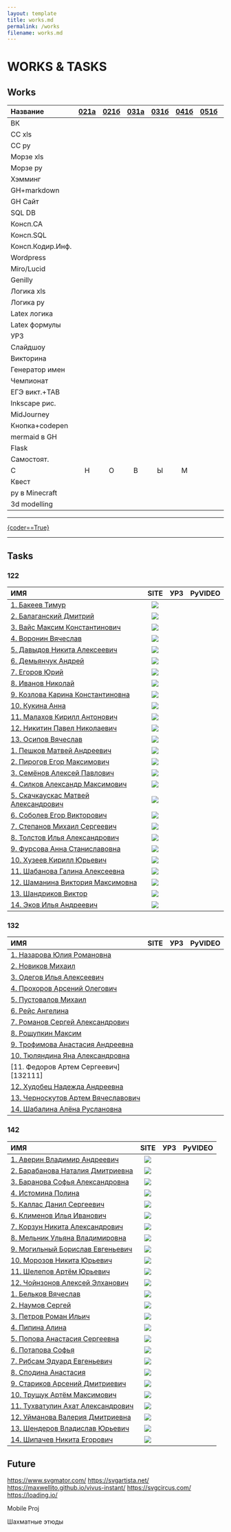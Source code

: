 ```yaml
---
layout: template
title: works.md
permalink: /works
filename: works.md
---
```


<link rel="stylesheet" href="./faq/style.css">

<script> 
        'use strict';

var _createClass = function () { function defineProperties(target, props) { for (var i = 0; i < props.length; i++) { var descriptor = props[i]; descriptor.enumerable = descriptor.enumerable || false; descriptor.configurable = true; if ("value" in descriptor) descriptor.writable = true; Object.defineProperty(target, descriptor.key, descriptor); } } return function (Constructor, protoProps, staticProps) { if (protoProps) defineProperties(Constructor.prototype, protoProps); if (staticProps) defineProperties(Constructor, staticProps); return Constructor; }; }();

function _classCallCheck(instance, Constructor) { if (!(instance instanceof Constructor)) { throw new TypeError("Cannot call a class as a function"); } }

var Balls = function () {
  function Balls(context, buffer) {
    _classCallCheck(this, Balls);

    this.context = context;
    this.buffer = buffer;
  }

  _createClass(Balls, [{
    key: 'setup',
    value: function setup() {
      this.gainNode = this.context.createGain();
      this.source = this.context.createBufferSource();
      this.source.buffer = this.buffer;
      this.source.connect(this.gainNode);
      this.gainNode.connect(this.context.destination);
      this.gainNode.gain.setValueAtTime(1, this.context.currentTime);
    }
  }, {
    key: 'play',
    value: function play() {
      this.setup();
      this.source.start(this.context.currentTime);
    }
  }, {
    key: 'stop',
    value: function stop() {
      var ct = this.context.currentTime + 1;
      this.gainNode.gain.exponentialRampToValueAtTime(.1, ct);
      this.source.stop(ct);
    }
  }]);

  return Balls;
}();

var Buffer = function () {
  function Buffer(context, urls) {
    _classCallCheck(this, Buffer);

    this.context = context;
    this.urls = urls;
    this.buffer = [];
  }

  _createClass(Buffer, [{
    key: 'loadSound',
    value: function loadSound(url, index) {
      var request = new XMLHttpRequest();
      request.open('get', url, true);
      request.responseType = 'arraybuffer';
      var thisBuffer = this;
      request.onload = function () {
        thisBuffer.context.decodeAudioData(request.response, function (buffer) {
          thisBuffer.buffer[index] = buffer;
          if (index == thisBuffer.urls.length - 1) {
            thisBuffer.loaded();
          }
        });
      };
      request.send();
    }
  }, {
    key: 'getBuffer',
    value: function getBuffer() {
      var _this = this;

      this.urls.forEach(function (url, index) {
        _this.loadSound(url, index);
      });
    }
  }, {
    key: 'loaded',
    value: function loaded() {
      _loaded = true;
    }
  }, {
    key: 'getSound',
    value: function getSound(index) {
      return this.buffer[index];
    }
  }]);

  return Buffer;
}();

var balls = null,
    preset = 0,
    _loaded = false;
var path = 'catalog/view/theme/skylight/stylesheet/hnw/audio/';
var sounds = [path + 'sound1.mp3', path + 'sound2.mp3', path + 'sound3.mp3', path + 'sound4.mp3', path + 'sound5.mp3', path + 'sound6.mp3', path + 'sound7.mp3', path + 'sound8.mp3', path + 'sound9.mp3', path + 'sound10.mp3', path + 'sound11.mp3', path + 'sound12.mp3', path + 'sound13.mp3', path + 'sound14.mp3', path + 'sound15.mp3', path + 'sound16.mp3', path + 'sound17.mp3', path + 'sound18.mp3', path + 'sound19.mp3', path + 'sound20.mp3', path + 'sound21.mp3', path + 'sound22.mp3', path + 'sound23.mp3', path + 'sound24.mp3', path + 'sound25.mp3', path + 'sound26.mp3', path + 'sound27.mp3', path + 'sound28.mp3', path + 'sound29.mp3', path + 'sound30.mp3', path + 'sound31.mp3', path + 'sound32.mp3', path + 'sound33.mp3', path + 'sound34.mp3', path + 'sound35.mp3', path + 'sound36.mp3'];
var context = new (window.AudioContext || window.webkitAudioContext)();

function playBalls() {
  var index = parseInt(this.dataset.note) + preset;
  balls = new Balls(context, buffer.getSound(index));
  balls.play();
}

function stopBalls() {
  balls.stop();
}

var buffer = new Buffer(context, sounds);
var ballsSound = buffer.getBuffer();
var buttons = document.querySelectorAll('.b-ball_bounce');
buttons.forEach(function (button) {
  button.addEventListener('mouseenter', playBalls.bind(button));
  button.addEventListener('mouseleave', stopBalls);
});

function ballBounce(e) {
  var i = e;
  if (e.className.indexOf(" bounce") > -1) {
    return;
  }
  toggleBounce(i);
}

function toggleBounce(i) {
  i.classList.add("bounce");
  function n() {
    i.classList.remove("bounce");
    i.classList.add("bounce1");
    function o() {
      i.classList.remove("bounce1");
      i.classList.add("bounce2");
      function p() {
        i.classList.remove("bounce2");
        i.classList.add("bounce3");
        function q() {
          i.classList.remove("bounce3");
        }
        setTimeout(q, 300);
      }
      setTimeout(p, 300);
    }
    setTimeout(o, 300);
  }
  setTimeout(n, 300);
}

var array1 = document.querySelectorAll('.b-ball_bounce');
var array2 = document.querySelectorAll('.b-ball_bounce .b-ball__right');

for (var i = 0; i < array1.length; i++) {
  array1[i].addEventListener('mouseenter', function () {
    ballBounce(this);
  });
}

for (var i = 0; i < array2.length; i++) {
  array2[i].addEventListener('mouseenter', function () {
    ballBounce(this);
  });
}

var l = ["49", "50", "51", "52", "53", "54", "55", "56", "57", "48", "189", "187", "81", "87", "69", "82", "84", "89", "85", "73", "79", "80", "219", "221", "65", "83", "68", "70", "71", "72", "74", "75", "76", "186", "222", "220"];
var k = ["90", "88", "67", "86", "66", "78", "77", "188", "190", "191"];
var a = {};
for (var e = 0, c = l.length; e < c; e++) {
  a[l[e]] = e;
}
for (var _e = 0, _c = k.length; _e < _c; _e++) {
  a[k[_e]] = _e;
}

document.addEventListener('keydown', function (j) {
  var i = j.target;
  if (j.which in a) {
    var index = parseInt(a[j.which]);
    balls = new Balls(context, buffer.getSound(index));
    balls.play();
    var ball = document.querySelector('[data-note="' + index + '"]');
    toggleBounce(ball);
  }
});
</script>


<!-- новогодняя мотня 2.1 -->
<div class="b-page_newyear">
    <div class="b-page__content">
        <i class="b-head-decor">
      <i class="b-head-decor__inner b-head-decor__inner_n1">
        <div class="b-ball b-ball_n1 b-ball_bounce" data-note="0"><div class="b-ball__right"></div><div class="b-ball__i"></div></div>
        <div class="b-ball b-ball_n2 b-ball_bounce" data-note="1"><div class="b-ball__right"></div><div class="b-ball__i"></div></div>
        <div class="b-ball b-ball_n3 b-ball_bounce" data-note="2"><div class="b-ball__right"></div><div class="b-ball__i"></div></div>
        <div class="b-ball b-ball_n4 b-ball_bounce" data-note="3"><div class="b-ball__right"></div><div class="b-ball__i"></div></div>
        <div class="b-ball b-ball_n5 b-ball_bounce" data-note="4"><div class="b-ball__right"></div><div class="b-ball__i"></div></div>
        <div class="b-ball b-ball_n6 b-ball_bounce" data-note="5"><div class="b-ball__right"></div><div class="b-ball__i"></div></div>
        <div class="b-ball b-ball_n7 b-ball_bounce" data-note="6"><div class="b-ball__right"></div><div class="b-ball__i"></div></div>
        <div class="b-ball b-ball_n8 b-ball_bounce" data-note="7"><div class="b-ball__right"></div><div class="b-ball__i"></div></div>
        <div class="b-ball b-ball_n9 b-ball_bounce" data-note="8"><div class="b-ball__right"></div><div class="b-ball__i"></div></div>
        <div class="b-ball b-ball_i1"><div class="b-ball__right"></div><div class="b-ball__i"></div></div>
        <div class="b-ball b-ball_i2"><div class="b-ball__right"></div><div class="b-ball__i"></div></div>
        <div class="b-ball b-ball_i3"><div class="b-ball__right"></div><div class="b-ball__i"></div></div>
        <div class="b-ball b-ball_i4"><div class="b-ball__right"></div><div class="b-ball__i"></div></div>
        <div class="b-ball b-ball_i5"><div class="b-ball__right"></div><div class="b-ball__i"></div></div>
        <div class="b-ball b-ball_i6"><div class="b-ball__right"></div><div class="b-ball__i"></div></div>
        </i>
            <i class="b-head-decor__inner b-head-decor__inner_n2">
        <div class="b-ball b-ball_n1 b-ball_bounce" data-note="9"><div class="b-ball__right"></div><div class="b-ball__i"></div></div>
        <div class="b-ball b-ball_n2 b-ball_bounce" data-note="10"><div class="b-ball__right"></div><div class="b-ball__i"></div></div>
        <div class="b-ball b-ball_n3 b-ball_bounce" data-note="11"><div class="b-ball__right"></div><div class="b-ball__i"></div></div>
        <div class="b-ball b-ball_n4 b-ball_bounce" data-note="12"><div class="b-ball__right"></div><div class="b-ball__i"></div></div>
        <div class="b-ball b-ball_n5 b-ball_bounce" data-note="13"><div class="b-ball__right"></div><div class="b-ball__i"></div></div>
        <div class="b-ball b-ball_n6 b-ball_bounce" data-note="14"><div class="b-ball__right"></div><div class="b-ball__i"></div></div>
        <div class="b-ball b-ball_n7 b-ball_bounce" data-note="15"><div class="b-ball__right"></div><div class="b-ball__i"></div></div>
        <div class="b-ball b-ball_n8 b-ball_bounce" data-note="16"><div class="b-ball__right"></div><div class="b-ball__i"></div></div>
        <div class="b-ball b-ball_n9 b-ball_bounce" data-note="17"><div class="b-ball__right"></div><div class="b-ball__i"></div></div>
        <div class="b-ball b-ball_i1"><div class="b-ball__right"></div><div class="b-ball__i"></div></div>
        <div class="b-ball b-ball_i2"><div class="b-ball__right"></div><div class="b-ball__i"></div></div>
        <div class="b-ball b-ball_i3"><div class="b-ball__right"></div><div class="b-ball__i"></div></div>
        <div class="b-ball b-ball_i4"><div class="b-ball__right"></div><div class="b-ball__i"></div></div>
        <div class="b-ball b-ball_i5"><div class="b-ball__right"></div><div class="b-ball__i"></div></div>
        <div class="b-ball b-ball_i6"><div class="b-ball__right"></div><div class="b-ball__i"></div></div>
      </i>
            <i class="b-head-decor__inner b-head-decor__inner_n3">
        <div class="b-ball b-ball_n1 b-ball_bounce" data-note="18"><div class="b-ball__right"></div><div class="b-ball__i"></div></div>
        <div class="b-ball b-ball_n2 b-ball_bounce" data-note="19"><div class="b-ball__right"></div><div class="b-ball__i"></div></div>
        <div class="b-ball b-ball_n3 b-ball_bounce" data-note="20"><div class="b-ball__right"></div><div class="b-ball__i"></div></div>
        <div class="b-ball b-ball_n4 b-ball_bounce" data-note="21"><div class="b-ball__right"></div><div class="b-ball__i"></div></div>
        <div class="b-ball b-ball_n5 b-ball_bounce" data-note="22"><div class="b-ball__right"></div><div class="b-ball__i"></div></div>
        <div class="b-ball b-ball_n6 b-ball_bounce" data-note="23"><div class="b-ball__right"></div><div class="b-ball__i"></div></div>
        <div class="b-ball b-ball_n7 b-ball_bounce" data-note="24"><div class="b-ball__right"></div><div class="b-ball__i"></div></div>
        <div class="b-ball b-ball_n8 b-ball_bounce" data-note="25"><div class="b-ball__right"></div><div class="b-ball__i"></div></div>
        <div class="b-ball b-ball_n9 b-ball_bounce" data-note="26"><div class="b-ball__right"></div><div class="b-ball__i"></div></div>
        <div class="b-ball b-ball_i1"><div class="b-ball__right"></div><div class="b-ball__i"></div></div>
        <div class="b-ball b-ball_i2"><div class="b-ball__right"></div><div class="b-ball__i"></div></div>
        <div class="b-ball b-ball_i3"><div class="b-ball__right"></div><div class="b-ball__i"></div></div>
        <div class="b-ball b-ball_i4"><div class="b-ball__right"></div><div class="b-ball__i"></div></div>
        <div class="b-ball b-ball_i5"><div class="b-ball__right"></div><div class="b-ball__i"></div></div>
        <div class="b-ball b-ball_i6"><div class="b-ball__right"></div><div class="b-ball__i"></div></div>
      </i>
            <i class="b-head-decor__inner b-head-decor__inner_n4">
        <div class="b-ball b-ball_n1 b-ball_bounce" data-note="27"><div class="b-ball__right"></div><div class="b-ball__i"></div></div>
        <div class="b-ball b-ball_n2 b-ball_bounce" data-note="28"><div class="b-ball__right"></div><div class="b-ball__i"></div></div>
        <div class="b-ball b-ball_n3 b-ball_bounce" data-note="29"><div class="b-ball__right"></div><div class="b-ball__i"></div></div>
        <div class="b-ball b-ball_n4 b-ball_bounce" data-note="30"><div class="b-ball__right"></div><div class="b-ball__i"></div></div>
        <div class="b-ball b-ball_n5 b-ball_bounce" data-note="31"><div class="b-ball__right"></div><div class="b-ball__i"></div></div>
        <div class="b-ball b-ball_n6 b-ball_bounce" data-note="32"><div class="b-ball__right"></div><div class="b-ball__i"></div></div>
        <div class="b-ball b-ball_n7 b-ball_bounce" data-note="33"><div class="b-ball__right"></div><div class="b-ball__i"></div></div>
        <div class="b-ball b-ball_n8 b-ball_bounce" data-note="34"><div class="b-ball__right"></div><div class="b-ball__i"></div></div>
        <div class="b-ball b-ball_n9 b-ball_bounce" data-note="35"><div class="b-ball__right"></div><div class="b-ball__i"></div></div>
        <div class="b-ball b-ball_i1"><div class="b-ball__right"></div><div class="b-ball__i"></div></div>
        <div class="b-ball b-ball_i2"><div class="b-ball__right"></div><div class="b-ball__i"></div></div>
        <div class="b-ball b-ball_i3"><div class="b-ball__right"></div><div class="b-ball__i"></div></div>
        <div class="b-ball b-ball_i4"><div class="b-ball__right"></div><div class="b-ball__i"></div></div>
        <div class="b-ball b-ball_i5"><div class="b-ball__right"></div><div class="b-ball__i"></div></div>
        <div class="b-ball b-ball_i6"><div class="b-ball__right"></div><div class="b-ball__i"></div></div>
      </i>
            <i class="b-head-decor__inner b-head-decor__inner_n5">
        <div class="b-ball b-ball_n1 b-ball_bounce" data-note="0"><div class="b-ball__right"></div><div class="b-ball__i"></div></div>
        <div class="b-ball b-ball_n2 b-ball_bounce" data-note="1"><div class="b-ball__right"></div><div class="b-ball__i"></div></div>
        <div class="b-ball b-ball_n3 b-ball_bounce" data-note="2"><div class="b-ball__right"></div><div class="b-ball__i"></div></div>
        <div class="b-ball b-ball_n4 b-ball_bounce" data-note="3"><div class="b-ball__right"></div><div class="b-ball__i"></div></div>
        <div class="b-ball b-ball_n5 b-ball_bounce" data-note="4"><div class="b-ball__right"></div><div class="b-ball__i"></div></div>
        <div class="b-ball b-ball_n6 b-ball_bounce" data-note="5"><div class="b-ball__right"></div><div class="b-ball__i"></div></div>
        <div class="b-ball b-ball_n7 b-ball_bounce" data-note="6"><div class="b-ball__right"></div><div class="b-ball__i"></div></div>
        <div class="b-ball b-ball_n8 b-ball_bounce" data-note="7"><div class="b-ball__right"></div><div class="b-ball__i"></div></div>
        <div class="b-ball b-ball_n9 b-ball_bounce" data-note="8"><div class="b-ball__right"></div><div class="b-ball__i"></div></div>
        <div class="b-ball b-ball_i1"><div class="b-ball__right"></div><div class="b-ball__i"></div></div>
        <div class="b-ball b-ball_i2"><div class="b-ball__right"></div><div class="b-ball__i"></div></div>
        <div class="b-ball b-ball_i3"><div class="b-ball__right"></div><div class="b-ball__i"></div></div>
        <div class="b-ball b-ball_i4"><div class="b-ball__right"></div><div class="b-ball__i"></div></div>
        <div class="b-ball b-ball_i5"><div class="b-ball__right"></div><div class="b-ball__i"></div></div>
        <div class="b-ball b-ball_i6"><div class="b-ball__right"></div><div class="b-ball__i"></div></div>
      </i>
            <i class="b-head-decor__inner b-head-decor__inner_n6">
        <div class="b-ball b-ball_n1 b-ball_bounce" data-note="9"><div class="b-ball__right"></div><div class="b-ball__i"></div></div>
        <div class="b-ball b-ball_n2 b-ball_bounce" data-note="10"><div class="b-ball__right"></div><div class="b-ball__i"></div></div>
        <div class="b-ball b-ball_n3 b-ball_bounce" data-note="11"><div class="b-ball__right"></div><div class="b-ball__i"></div></div>
        <div class="b-ball b-ball_n4 b-ball_bounce" data-note="12"><div class="b-ball__right"></div><div class="b-ball__i"></div></div>
        <div class="b-ball b-ball_n5 b-ball_bounce" data-note="13"><div class="b-ball__right"></div><div class="b-ball__i"></div></div>
        <div class="b-ball b-ball_n6 b-ball_bounce" data-note="14"><div class="b-ball__right"></div><div class="b-ball__i"></div></div>
        <div class="b-ball b-ball_n7 b-ball_bounce" data-note="15"><div class="b-ball__right"></div><div class="b-ball__i"></div></div>
        <div class="b-ball b-ball_n8 b-ball_bounce" data-note="16"><div class="b-ball__right"></div><div class="b-ball__i"></div></div>
        <div class="b-ball b-ball_n9 b-ball_bounce" data-note="17"><div class="b-ball__right"></div><div class="b-ball__i"></div></div>
        <div class="b-ball b-ball_i1"><div class="b-ball__right"></div><div class="b-ball__i"></div></div>
        <div class="b-ball b-ball_i2"><div class="b-ball__right"></div><div class="b-ball__i"></div></div>
        <div class="b-ball b-ball_i3"><div class="b-ball__right"></div><div class="b-ball__i"></div></div>
        <div class="b-ball b-ball_i4"><div class="b-ball__right"></div><div class="b-ball__i"></div></div>
        <div class="b-ball b-ball_i5"><div class="b-ball__right"></div><div class="b-ball__i"></div></div>
        <div class="b-ball b-ball_i6"><div class="b-ball__right"></div><div class="b-ball__i"></div></div>
      </i>
            <i class="b-head-decor__inner b-head-decor__inner_n7">
        <div class="b-ball b-ball_n1 b-ball_bounce" data-note="18"><div class="b-ball__right"></div><div class="b-ball__i"></div></div>
        <div class="b-ball b-ball_n2 b-ball_bounce" data-note="19"><div class="b-ball__right"></div><div class="b-ball__i"></div></div>
        <div class="b-ball b-ball_n3 b-ball_bounce" data-note="20"><div class="b-ball__right"></div><div class="b-ball__i"></div></div>
        <div class="b-ball b-ball_n4 b-ball_bounce" data-note="21"><div class="b-ball__right"></div><div class="b-ball__i"></div></div>
        <div class="b-ball b-ball_n5 b-ball_bounce" data-note="22"><div class="b-ball__right"></div><div class="b-ball__i"></div></div>
        <div class="b-ball b-ball_n6 b-ball_bounce" data-note="23"><div class="b-ball__right"></div><div class="b-ball__i"></div></div>
        <div class="b-ball b-ball_n7 b-ball_bounce" data-note="24"><div class="b-ball__right"></div><div class="b-ball__i"></div></div>
        <div class="b-ball b-ball_n8 b-ball_bounce" data-note="25"><div class="b-ball__right"></div><div class="b-ball__i"></div></div>
        <div class="b-ball b-ball_n9 b-ball_bounce" data-note="26"><div class="b-ball__right"></div><div class="b-ball__i"></div></div>
        <div class="b-ball b-ball_i1"><div class="b-ball__right"></div><div class="b-ball__i"></div></div>
        <div class="b-ball b-ball_i2"><div class="b-ball__right"></div><div class="b-ball__i"></div></div>
        <div class="b-ball b-ball_i3"><div class="b-ball__right"></div><div class="b-ball__i"></div></div>
        <div class="b-ball b-ball_i4"><div class="b-ball__right"></div><div class="b-ball__i"></div></div>
        <div class="b-ball b-ball_i5"><div class="b-ball__right"></div><div class="b-ball__i"></div></div>
        <div class="b-ball b-ball_i6"><div class="b-ball__right"></div><div class="b-ball__i"></div></div>
      </i>
        </i>
    </div>
</div>




# WORKS & TASKS

## Works


| Название |[021а][021a]|[021б][021b]| [031а][031a] | [031б][031b] | [041б][041b] | [051б][051b] | [122а][122a] | [122б][122b] | [132б][132b] |[142а][142a]| [142б][142b] | 152аб |
| :---     |:---: | :--: |:--:  | :--:     | :--:     | :--:     | :--:     | :--:     | :--:     | :--:   | :--:     | :--:      |
| ВК       |      |      |      |      |      |      |      |      |      |    |      |       |
| CC xls | |  |||  |  |  ||  ||  ||
| CC py | |  |||  |  |  ||  ||  ||
| Морзе xls | |  |||  |  |  ||  ||  ||
| Морзе py | |  |||  |  |  ||  ||  ||
| Хэмминг | |  |||  |  |  ||  ||  ||
| GH+markdown | |  |||  |  |  ||  ||  ||
| GH Сайт | |  |||  |  |  ||  ||  ||
| SQL DB | |  |||  |  |  ||  ||  ||
| Консп.СА | |  |||  |  |  ||  ||  ||
| Консп.SQL | |  |||  |  |  ||  ||  ||
| Консп.Кодир.Инф. | |  |||  |  |  ||  ||  ||
| Wordpress | |  |||  |  |  ||  ||  ||
| Miro/Lucid | |  |||  |  |  ||  ||  ||
| Genilly | |  |||  |  |  ||  ||  ||
| Логика xls | |  |||  |  |  ||  ||  ||
| Логика py | |  |||  |  |  ||  ||  ||
| Latex логика | |  |||  |  |  ||  ||  ||
| Latex формулы | |  |||  |  |  ||  ||  ||
| УРЗ | |  |||  |  |  ||  ||  ||
| Слайдшоу | |  |||  |  |  ||  ||  ||
| Викторина | |  |||  |  |  ||  ||  ||
| Генератор имен | |  |||  |  |  ||  ||  ||
| Чемпионат | |  |||  |  |  ||  ||  ||
| ЕГЭ викт.+TAB | |  |||  |  |  ||  ||  ||
| Inkscape рис. | |  |||  |  |  ||  ||  ||
| MidJourney | |  |||  |  |  ||  ||  ||
| Кнопка+codepen | |  |||  |  |  ||  ||  ||
| mermaid в GH | |  |||  |  |  ||  ||  ||
| Flask | |  |||  |  |  ||  ||  ||
| Самостоят. | |  |||  |  |  ||  ||  ||
| С | Н | О |В|Ы|М  |  |Г  |О|Д  |О| М ||
| Квест | |  |||  |  |  ||  ||  ||
|py в Minecraft| |  |||  |  |  ||  ||  ||
|3d modelling| |  |||  |  |  ||  ||  ||

------


<a class="iksweb" href="https://hackertyper.net/#" target="_blank"  title="{coder==True}">{coder==True}</a>

---------------------------

## Tasks



[122a]: <http://89234422454.ru/wp-content/uploads/2022/11/122a.html>
[122b]:<http://89234422454.ru/wp-content/uploads/2022/11/122b.html>
[132b]:<http://89234422454.ru/wp-content/uploads/2022/11/132b.html>
[142a]:<http://89234422454.ru/wp-content/uploads/2022/11/142a.html>
[142b]:<http://89234422454.ru/wp-content/uploads/2022/11/142b.html>
[021a]:<http://89234422454.ru/wp-content/uploads/2022/11/021a.html>
[021b]:<http://89234422454.ru/wp-content/uploads/2022/11/021b.html>
[031a]:<http://89234422454.ru/wp-content/uploads/2022/11/031a.html>
[031b]:<http://89234422454.ru/wp-content/uploads/2022/11/031b.html>
[041b]:<http://89234422454.ru/wp-content/uploads/2022/11/041b.html>
[051b]:<http://89234422454.ru/wp-content/uploads/2022/11/051b.html>

### 122

| ИМЯ | SITE| УРЗ | PyVIDEO  |
| :---|:---:| :--:|:--:|
|[1. Бакеев Тимур][12211] | [![](https://user-images.githubusercontent.com/114549805/203996559-8eb67bc7-0eb2-4137-b2cf-40582ba8f531.png)](https://grad154.github.io)|  |  |
|[2. Балаганский Дмитрий][12212] |[![](https://user-images.githubusercontent.com/114549805/203996559-8eb67bc7-0eb2-4137-b2cf-40582ba8f531.png)](https://Dimakek2.github.io) | | |
|[3. Вайс Максим Константинович][12213] |[![](https://user-images.githubusercontent.com/114549805/203996559-8eb67bc7-0eb2-4137-b2cf-40582ba8f531.png)](https://weissok.github.io)|||
|[4. Воронин Вячеслав][12214] |[![](https://user-images.githubusercontent.com/114549805/203996559-8eb67bc7-0eb2-4137-b2cf-40582ba8f531.png)](https://VoroninVaycheslav.github.io)|||
|[5. Давыдов Никита Алексеевич][12215] |[![](https://user-images.githubusercontent.com/114549805/203996559-8eb67bc7-0eb2-4137-b2cf-40582ba8f531.png)](https://NikitaDavydov11.github.io)|||
|[6. Демьянчук Андрей][12216] |[![](https://user-images.githubusercontent.com/114549805/203996559-8eb67bc7-0eb2-4137-b2cf-40582ba8f531.png)](https://AndreDem135.github.io)|||
|[7. Егоров Юрий][12217] |[![](https://user-images.githubusercontent.com/114549805/203996559-8eb67bc7-0eb2-4137-b2cf-40582ba8f531.png)](https://Prostochell-228.github.io)|||
|[8. Иванов Николай][12218] |[![](https://user-images.githubusercontent.com/114549805/203996559-8eb67bc7-0eb2-4137-b2cf-40582ba8f531.png)](https://schukchu.github.io)|||
|[9. Козлова Карина Константиновна][12219] |[![](https://user-images.githubusercontent.com/114549805/203996559-8eb67bc7-0eb2-4137-b2cf-40582ba8f531.png)](https://evgrfg.github.io)|||
|[10. Кукина Анна][122110] |[![](https://user-images.githubusercontent.com/114549805/203996559-8eb67bc7-0eb2-4137-b2cf-40582ba8f531.png)](https://Aakookie.github.io)|||
|[11. Малахов Кирилл Антонович][122111] |[![](https://user-images.githubusercontent.com/114549805/203996559-8eb67bc7-0eb2-4137-b2cf-40582ba8f531.png)](https://kirmala.github.io)|||
|[12. Никитин Павел Николаевич][122112] |[![](https://user-images.githubusercontent.com/114549805/203996559-8eb67bc7-0eb2-4137-b2cf-40582ba8f531.png)](https://pxnandi.github.io)|||
|[13. Осипов Вячеслав][122113] |[![](https://user-images.githubusercontent.com/114549805/203996559-8eb67bc7-0eb2-4137-b2cf-40582ba8f531.png)](https://NightSkymbry.github.io)|||
|[1. Пешков Матвей Андреевич][122114] |[![](https://user-images.githubusercontent.com/114549805/203996559-8eb67bc7-0eb2-4137-b2cf-40582ba8f531.png)](https:///churka1488.github.io)|||
|[2. Пирогов Егор Максимович][122115] |[![](https://user-images.githubusercontent.com/114549805/203996559-8eb67bc7-0eb2-4137-b2cf-40582ba8f531.png)](https://sosiska256.github.io)|||
|[3. Семёнов Алексей Павлович][122116] |[![](https://user-images.githubusercontent.com/114549805/203996559-8eb67bc7-0eb2-4137-b2cf-40582ba8f531.png)](https://katela2006.github.io)|||
|[4. Силков Александр Максимович][122117] |[![](https://user-images.githubusercontent.com/114549805/203996559-8eb67bc7-0eb2-4137-b2cf-40582ba8f531.png)](https://W1zard70r.github.io)|||
|[5. Скачкаускас Матвей Александрович][122118] |[![](https://user-images.githubusercontent.com/114549805/203996559-8eb67bc7-0eb2-4137-b2cf-40582ba8f531.png)](https://Mavaro1.github.io)|||
|[6. Соболев Егор Викторович][122119] |[![](https://user-images.githubusercontent.com/114549805/203996559-8eb67bc7-0eb2-4137-b2cf-40582ba8f531.png)](https://ennseg.github.io)|||
|[7. Степанов Михаил Сергеевич][122120] |[![](https://user-images.githubusercontent.com/114549805/203996559-8eb67bc7-0eb2-4137-b2cf-40582ba8f531.png)](https://LostnightRX.github.io)|||
|[8. Толстов Илья Александрович][122121] |[![](https://user-images.githubusercontent.com/114549805/203996559-8eb67bc7-0eb2-4137-b2cf-40582ba8f531.png)](https://ltlstv.github.io)|||
|[9. Фурсова Анна Станиславовна][122122] |[![](https://user-images.githubusercontent.com/114549805/203996559-8eb67bc7-0eb2-4137-b2cf-40582ba8f531.png)](https://afursovaa.github.io)|||
|[10. Хузеев Кирилл Юрьевич ][122123] |[![](https://user-images.githubusercontent.com/114549805/203996559-8eb67bc7-0eb2-4137-b2cf-40582ba8f531.png)](https://kirusha02301.github.io)|||
|[11. Шабанова Галина Алексеевна][122124] |[![](https://user-images.githubusercontent.com/114549805/203996559-8eb67bc7-0eb2-4137-b2cf-40582ba8f531.png)](https://Galua122.github.io)|||
|[12. Шаманина Виктория Максимовна][122125] |[![](https://user-images.githubusercontent.com/114549805/203996559-8eb67bc7-0eb2-4137-b2cf-40582ba8f531.png)](https://Shhamann.github.io)|||
|[13. Шандриков Виктор][122126] |[![](https://user-images.githubusercontent.com/114549805/203996559-8eb67bc7-0eb2-4137-b2cf-40582ba8f531.png)](https://viktorblaming.github.io)|||
|[14. Эков Илья Андреевич][122127] |[![](https://user-images.githubusercontent.com/114549805/203996559-8eb67bc7-0eb2-4137-b2cf-40582ba8f531.png)](https://ilyechubanu.github.io)|||


[12211]: <https://github.com/grad154/timurbakeev154>
[12212]: <https://github.com/Dimakek2/work>
[12213]: <https://github.com/weissok/-22>
[12214]: <https://github.com/VoroninVaycheslav/LearnOfInvormatic>
[12215]: <https://github.com/NikitaDavydov11/FirstRepository>
[12216]: <https://github.com/AndreDem135/FirstRepository>
[12217]: <https://github.com/Prostochell-228/UltraloxIT>
[12218]: <https://github.com/schukchu/figushkiFiguli>
[12219]: <https://github.com/evgrfg/123456>
[122110]: <https://github.com/Aakookie/Kot>
[122111]: <https://github.com/kirmala/school>
[122112]: <https://github.com/pxnandi/tpu-learn>
[122113]: <https://github.com/NightSkymbry/tpu-lic-Osipov-Slava>
[122114]: <https://github.com/churka1488/zzzzzzz/tree/main>
[122115]: <https://github.com/sosiska256/Pirogov-Egor-Maksimovich-122>
[122116]: <https://github.com/katela2006/Alexey>
[122117]: <https://github.com/W1zard70r/Miniature-chainsaw>
[122118]: <https://github.com/Mavaro1/Matvey-Skachkauskas-122b>
[122119]: <https://github.com/ennseg/-122>
[122120]: <https://github.com/LostnightRX/repositorii>
[122121]: <https://github.com/ltlstv/sverchok_ltlstv_420/issues/1>
[122122]: <https://github.com/afursovaa/itworks>
[122123]: <https://github.com/kirusha02301/kirusha02301>
[122124]: <https://github.com/Galua122/works>
[122125]: <https://github.com/Shhamann/11>
[122126]: <https://github.com/viktorblaming/dungeon>
[122127]: <https://github.com/ilyechubanu/itworks>

### 132

| ИМЯ | SITE| УРЗ | PyVIDEO  |
| :---|:---:| :--:|:--:|
|[1. Назарова Юлия Романовна][13211] ||||
|[2. Новиков Михаил][13212] ||||
|[3. Одегов Илья Алексеевич][13213] ||||
|[4. Прохоров Арсений Олегович][13214] ||||
|[5. Пустовалов Михаил][13215] ||||
|[6. Рейс Ангелина][13216] ||||
|[7. Романов Сергей Александрович][13217] ||||
|[8. Рощупкин Максим][13218] ||||
|[9. Трофимова Анастасия Андреевна][13219] ||||
|[10. Тюляндина Яна Александровна][132110] ||||
|[11. Федоров Артем Сергеевич][132111] ||||
|[12. Худобец Надежда Андреевна][132112] ||||
|[13. Черноскутов Артем Вячеславович][132113] ||||
|[14. Шабалина Алёна Руслановна][132114] ||||


[13211]: <https://github.com/meowwoofwoof/nazarova>
[13212]: <https://github.com/nmt132/132-NOVIKOV>
[13213]: <https://github.com/At3K1/132-files>
[13214]: <https://github.com/lssibb/ARS2022>
[13215]: <https://github.com/Mihalk2700/Mihalktrud>
[13216]: <https://github.com/angelina132rais/angelina132rais>
[13217]: <https://github.com/geniusatthemoment/I-am-barbie-girl-in-a-barbie-world>
[13218]: <https://github.com/MaxThePooh/Class>
[13219]: <https://github.com/AnastasiaTrofimova/132>
[132110]: <https://github.com/Yanchik71/->
[132112]: <https://github.com/Yanchik71/->
[132113]: <https://github.com/Artemonchill/shkolnik>
[132114]: <https://github.com/alyonkaww/132-alyonka>


### 142

| ИМЯ | SITE| УРЗ | PyVIDEO  |
| :---|:---:| :--:|:--:|
|[1. Аверин Владимир Андреевич](https://github.com/Averin973/repos142)|[![](https://user-images.githubusercontent.com/114549805/203996559-8eb67bc7-0eb2-4137-b2cf-40582ba8f531.png)](https://grad154.github.io)||
|[2. Барабанова Наталия Дмитриевна](https://github.com/Natunka/bober228)|[![](https://user-images.githubusercontent.com/114549805/203996559-8eb67bc7-0eb2-4137-b2cf-40582ba8f531.png)](https://grad154.github.io)||
|[3. Баранова Софья Александровна](https://github.com/BaranovaSonya/-)|[![](https://user-images.githubusercontent.com/114549805/203996559-8eb67bc7-0eb2-4137-b2cf-40582ba8f531.png)](https://grad154.github.io)||
|[4. Истомина Полина](https://github.com/Vertigro/IstominaPolina)|[![](https://user-images.githubusercontent.com/114549805/203996559-8eb67bc7-0eb2-4137-b2cf-40582ba8f531.png)](https://grad154.github.io)||
|[5. Каллас Данил Сергеевич](https://github.com/KuWka-KTZPG/Shlepa2008)|[![](https://user-images.githubusercontent.com/114549805/203996559-8eb67bc7-0eb2-4137-b2cf-40582ba8f531.png)](https://grad154.github.io)||
|[6. Клименов Илья Иванович](https://github.com/blakktheme)|[![](https://user-images.githubusercontent.com/114549805/203996559-8eb67bc7-0eb2-4137-b2cf-40582ba8f531.png)](https://grad154.github.io)||
|[7. Корзун Никита Александрович](https://github.com/leavingSoSoon)|[![](https://user-images.githubusercontent.com/114549805/203996559-8eb67bc7-0eb2-4137-b2cf-40582ba8f531.png)](https://grad154.github.io)||
|[8. Мельник Ульяна Владимировна](https://github.com/UMelnik/Xin45)|[![](https://user-images.githubusercontent.com/114549805/203996559-8eb67bc7-0eb2-4137-b2cf-40582ba8f531.png)](https://grad154.github.io)||
|[9. Могильный Борислав Евгеньевич](https://github.com/Elittok/Merci-beaucoup)|[![](https://user-images.githubusercontent.com/114549805/203996559-8eb67bc7-0eb2-4137-b2cf-40582ba8f531.png)](https://grad154.github.io)||
|[10. Морозов Никита Юрьевич](https://github.com/nikokastr/main-inform)|[![](https://user-images.githubusercontent.com/114549805/203996559-8eb67bc7-0eb2-4137-b2cf-40582ba8f531.png)](https://grad154.github.io)||
|[11. Шелепов Артём Юрьевич](https://github.com/bymyshagg1bark/bazakormit)|[![](https://user-images.githubusercontent.com/114549805/203996559-8eb67bc7-0eb2-4137-b2cf-40582ba8f531.png)](https://grad154.github.io)||
|[12. Чойнзонов Алексей Элханович](https://github.com/K1m-Taehyung/TPUliceumInformatique)|[![](https://user-images.githubusercontent.com/114549805/203996559-8eb67bc7-0eb2-4137-b2cf-40582ba8f531.png)](https://grad154.github.io)||
|[1. Бельков Вячеслав]()	|[![](https://user-images.githubusercontent.com/114549805/203996559-8eb67bc7-0eb2-4137-b2cf-40582ba8f531.png)](https://grad154.github.io)||
|[2. Наумов Сергей](https://github.com/Napv2900/Napv)|[![](https://user-images.githubusercontent.com/114549805/203996559-8eb67bc7-0eb2-4137-b2cf-40582ba8f531.png)](https://grad154.github.io)||
|[3. Петров Роман Ильич](https://github.com/romchkkk/repos142)|[![](https://user-images.githubusercontent.com/114549805/203996559-8eb67bc7-0eb2-4137-b2cf-40582ba8f531.png)](https://grad154.github.io)||
|[4. Пипина Алина](https://github.com/PleasePomogite/142)|[![](https://user-images.githubusercontent.com/114549805/203996559-8eb67bc7-0eb2-4137-b2cf-40582ba8f531.png)](https://grad154.github.io)||
|[5. Попова Анастасия Сергеевна](https://github.com/oxxrayy/popova142)|[![](https://user-images.githubusercontent.com/114549805/203996559-8eb67bc7-0eb2-4137-b2cf-40582ba8f531.png)](https://grad154.github.io)||
|[6. Потапова Софья](https://github.com/Ethryna/InfTasks)|[![](https://user-images.githubusercontent.com/114549805/203996559-8eb67bc7-0eb2-4137-b2cf-40582ba8f531.png)](https://grad154.github.io)||
|[7. Рибсам Эдуард Евгеньевич](https://github.com/yeryerix/inf)|[![](https://user-images.githubusercontent.com/114549805/203996559-8eb67bc7-0eb2-4137-b2cf-40582ba8f531.png)](https://grad154.github.io)||
|[8. Сподина Анастасия](https://github.com/spodinaanastacia/ihatethissite-)|[![](https://user-images.githubusercontent.com/114549805/203996559-8eb67bc7-0eb2-4137-b2cf-40582ba8f531.png)](https://grad154.github.io)||
|[9. Стариков Арсений Дмитриевич](https://github.com/murphyqwek/python_lyceum)|[![](https://user-images.githubusercontent.com/114549805/203996559-8eb67bc7-0eb2-4137-b2cf-40582ba8f531.png)](https://grad154.github.io)||
|[10. Трущук Артём Максимович](https://github.com/artyomTM/TAM168-142)|[![](https://user-images.githubusercontent.com/114549805/203996559-8eb67bc7-0eb2-4137-b2cf-40582ba8f531.png)](https://grad154.github.io)||
|[11. Тухватулин Ахат Александрович](https://github.com/ahattuhva/public)|[![](https://user-images.githubusercontent.com/114549805/203996559-8eb67bc7-0eb2-4137-b2cf-40582ba8f531.png)](https://grad154.github.io)||
|[12. Уйманова Валерия Дмитриевна](https://github.com/vvlera/inf)|[![](https://user-images.githubusercontent.com/114549805/203996559-8eb67bc7-0eb2-4137-b2cf-40582ba8f531.png)](https://grad154.github.io)||
|[13. Шендеров Владислав Юрьевич](https://github.com/VladOsIkkkk/Reposit142)|[![](https://user-images.githubusercontent.com/114549805/203996559-8eb67bc7-0eb2-4137-b2cf-40582ba8f531.png)](https://grad154.github.io)||
|[14. Шипачев Никита Егорович](https://github.com/1nikov7/-.-.-)|[![](https://user-images.githubusercontent.com/114549805/203996559-8eb67bc7-0eb2-4137-b2cf-40582ba8f531.png)](https://grad154.github.io)||

## Future

<https://www.svgmator.com/>
<https://svgartista.net/>
<https://maxwellito.github.io/vivus-instant/>
<https://svgcircus.com/>
<https://loading.io/>

Mobile Proj

Шахматные этюды
